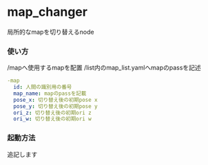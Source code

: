 # map_changer
局所的なmapを切り替えるnode 

### 使い方
/mapへ使用するmapを配置
/list内のmap_list.yamlへmapのpassを記述
```yaml
-map
  id: 人間の識別用の番号
  map_name: mapのpassを記載
  pose_x: 切り替え後の初期pose x  
  pose_y: 切り替え後の初期pose y
  ori_z: 切り替え後の初期ori z
  ori_w: 切り替え後の初期ori w
```
### 起動方法  
追記します
